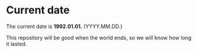 # Current date

The current date is **1992.01.01.** (YYYY.MM.DD.)

This repository will be good when the world ends, so we will know how long it lasted.